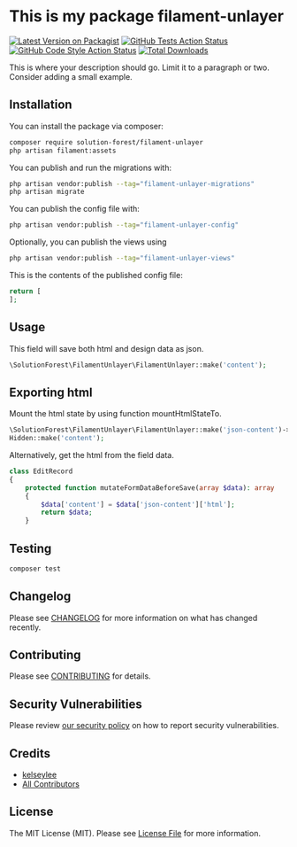 # This is my package filament-unlayer

[![Latest Version on Packagist](https://img.shields.io/packagist/v/solutionforest/filament-unlayer.svg?style=flat-square)](https://packagist.org/packages/solutionforest/filament-unlayer)
[![GitHub Tests Action Status](https://img.shields.io/github/actions/workflow/status/solutionforest/filament-unlayer/run-tests.yml?branch=main&label=tests&style=flat-square)](https://github.com/solutionforest/filament-unlayer/actions?query=workflow%3Arun-tests+branch%3Amain)
[![GitHub Code Style Action Status](https://img.shields.io/github/actions/workflow/status/solutionforest/filament-unlayer/fix-php-code-styling.yml?branch=main&label=code%20style&style=flat-square)](https://github.com/solutionforest/filament-unlayer/actions?query=workflow%3A"Fix+PHP+code+styling"+branch%3Amain)
[![Total Downloads](https://img.shields.io/packagist/dt/solutionforest/filament-unlayer.svg?style=flat-square)](https://packagist.org/packages/solutionforest/filament-unlayer)



This is where your description should go. Limit it to a paragraph or two. Consider adding a small example.

## Installation

You can install the package via composer:

```bash
composer require solution-forest/filament-unlayer
php artisan filament:assets
```

You can publish and run the migrations with:

```bash
php artisan vendor:publish --tag="filament-unlayer-migrations"
php artisan migrate
```

You can publish the config file with:

```bash
php artisan vendor:publish --tag="filament-unlayer-config"
```

Optionally, you can publish the views using

```bash
php artisan vendor:publish --tag="filament-unlayer-views"
```

This is the contents of the published config file:

```php
return [
];
```

## Usage

This field will save both html and design data as json.

```php
\SolutionForest\FilamentUnlayer\FilamentUnlayer::make('content');
```


## Exporting html

Mount the html state by using function mountHtmlStateTo.

```php
\SolutionForest\FilamentUnlayer\FilamentUnlayer::make('json-content')->mountHtmlStateTo('data.content');
Hidden::make('content');
```

Alternatively, get the html from the field data.

```php
class EditRecord
{
    protected function mutateFormDataBeforeSave(array $data): array
    {
        $data['content'] = $data['json-content']['html'];
        return $data;
    }
```


## Testing

```bash
composer test
```

## Changelog

Please see [CHANGELOG](CHANGELOG.md) for more information on what has changed recently.

## Contributing

Please see [CONTRIBUTING](.github/CONTRIBUTING.md) for details.

## Security Vulnerabilities

Please review [our security policy](../../security/policy) on how to report security vulnerabilities.

## Credits

- [kelseylee](https://github.com/solutionforest)
- [All Contributors](../../contributors)

## License

The MIT License (MIT). Please see [License File](LICENSE.md) for more information.
